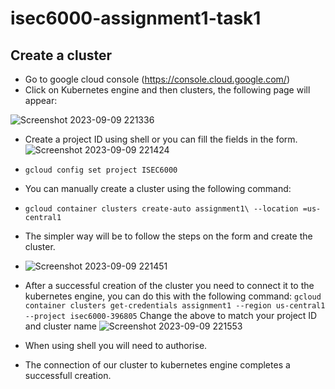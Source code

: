 # isec6000-assignment1-task1

## Create a cluster
- Go to google cloud console (https://console.cloud.google.com/) 
- Click on Kubernetes engine and then clusters, the following page will appear:

![Screenshot 2023-09-09 221336](https://github.com/jeanyego/isec6000-assignment1-task1/assets/44524100/b93f6931-5092-4e6e-85d2-f7f3200b29a5)

- Create a project ID using shell or you can fill the fields in the form.
  ![Screenshot 2023-09-09 221424](https://github.com/jeanyego/isec6000-assignment1-task1/assets/44524100/800ae9f6-ef90-441b-b779-d09e79dac878)

- ```gcloud config set project ISEC6000```
- You can manually create a cluster using the following command:
- ```gcloud container clusters create-auto assignment1\ --location =us-central1```
- The simpler way will be to follow the steps on the form and create the cluster.
- ![Screenshot 2023-09-09 221451](https://github.com/jeanyego/isec6000-assignment1-task1/assets/44524100/75bfdce3-bb69-4dcf-9ea9-9cb190ec6802)

- After a successful creation of the cluster you need to connect it to the kubernetes engine, you can do this with the following command: 
```gcloud container clusters get-credentials assignment1 --region us-central1 --project isec6000-396805```
Change the above to match your project ID and cluster name
![Screenshot 2023-09-09 221553](https://github.com/jeanyego/isec6000-assignment1-task1/assets/44524100/cfe6b75f-b730-44bf-8bb2-4281b44db673)
- When using shell you will need to authorise.
- The connection of our cluster to kubernetes engine completes a successfull creation.

